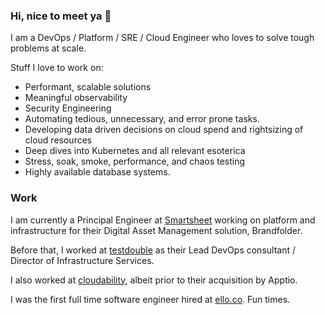 ### Hi, nice to meet ya 👋

I am a DevOps / Platform / SRE / Cloud Engineer who loves to solve tough problems at scale. 

Stuff I love to work on:
- Performant, scalable solutions
- Meaningful observability
- Security Engineering
- Automating tedious, unnecessary, and error prone tasks. 
- Developing data driven decisions on cloud spend and rightsizing of cloud resources
- Deep dives into Kubernetes and all relevant esoterica
- Stress, soak, smoke, performance, and chaos testing
- Highly available database systems.

### Work

I am currently a Principal Engineer at [Smartsheet](https://www.smartsheet.com/) working on platform and infrastructure for their Digital Asset Management solution, Brandfolder.

Before that, I worked at [testdouble](https://testdouble.com) as their Lead DevOps consultant / Director of Infrastructure Services.

I also worked at [cloudability](https://www.apptio.com/products/cloudability/), albeit prior to their acquisition by Apptio. 

I was the first full time software engineer hired at [ello.co](https://waxy.org/2024/01/the-quiet-death-of-ellos-big-dreams/). Fun times.
